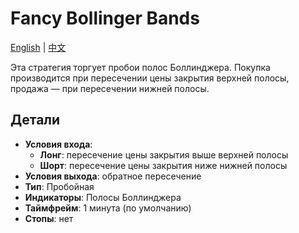 # Fancy Bollinger Bands
[English](README.md) | [中文](README_cn.md)

Эта стратегия торгует пробои полос Боллинджера. Покупка производится при пересечении цены закрытия верхней полосы, продажа — при пересечении нижней полосы.

## Детали

- **Условия входа**:
  - **Лонг**: пересечение цены закрытия выше верхней полосы
  - **Шорт**: пересечение цены закрытия ниже нижней полосы
- **Условия выхода**: обратное пересечение
- **Тип**: Пробойная
- **Индикаторы**: Полосы Боллинджера
- **Таймфрейм**: 1 минута (по умолчанию)
- **Стопы**: нет
